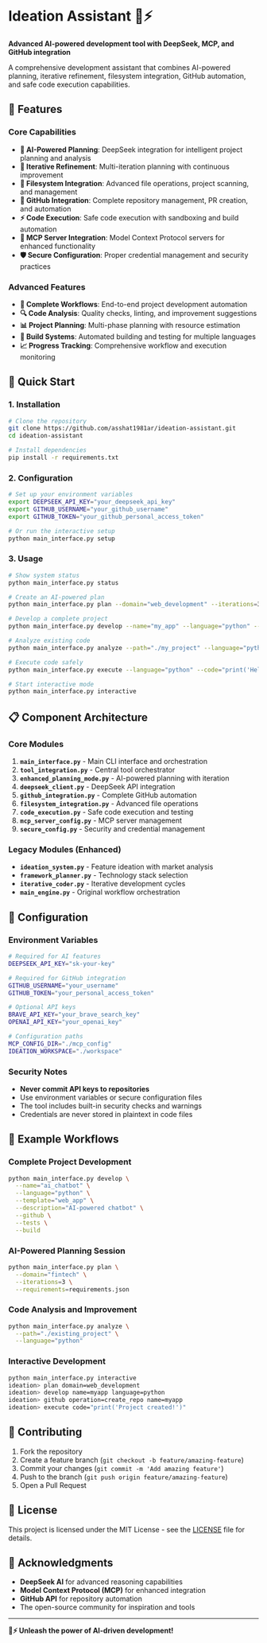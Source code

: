 # Ideation Assistant 🧠⚡

**Advanced AI-powered development tool with DeepSeek, MCP, and GitHub integration**

A comprehensive development assistant that combines AI-powered planning, iterative refinement, filesystem integration, GitHub automation, and safe code execution capabilities.

## 🌟 Features

### Core Capabilities
- **🧠 AI-Powered Planning**: DeepSeek integration for intelligent project planning and analysis
- **🔄 Iterative Refinement**: Multi-iteration planning with continuous improvement
- **📂 Filesystem Integration**: Advanced file operations, project scanning, and management
- **🐙 GitHub Integration**: Complete repository management, PR creation, and automation
- **⚡ Code Execution**: Safe code execution with sandboxing and build automation
- **🔧 MCP Server Integration**: Model Context Protocol servers for enhanced functionality
- **🛡️ Secure Configuration**: Proper credential management and security practices

### Advanced Features
- **🎯 Complete Workflows**: End-to-end project development automation
- **🔍 Code Analysis**: Quality checks, linting, and improvement suggestions
- **📊 Project Planning**: Multi-phase planning with resource estimation
- **🚀 Build Systems**: Automated building and testing for multiple languages
- **📈 Progress Tracking**: Comprehensive workflow and execution monitoring

## 🚀 Quick Start

### 1. Installation

```bash
# Clone the repository
git clone https://github.com/asshat1981ar/ideation-assistant.git
cd ideation-assistant

# Install dependencies
pip install -r requirements.txt
```

### 2. Configuration

```bash
# Set up your environment variables
export DEEPSEEK_API_KEY="your_deepseek_api_key"
export GITHUB_USERNAME="your_github_username"
export GITHUB_TOKEN="your_github_personal_access_token"

# Or run the interactive setup
python main_interface.py setup
```

### 3. Usage

```bash
# Show system status
python main_interface.py status

# Create an AI-powered plan
python main_interface.py plan --domain="web_development" --iterations=3

# Develop a complete project
python main_interface.py develop --name="my_app" --language="python" --github

# Analyze existing code
python main_interface.py analyze --path="./my_project" --language="python"

# Execute code safely
python main_interface.py execute --language="python" --code="print('Hello World!')"

# Start interactive mode
python main_interface.py interactive
```

## 📋 Component Architecture

### Core Modules

1. **`main_interface.py`** - Main CLI interface and orchestration
2. **`tool_integration.py`** - Central tool orchestrator
3. **`enhanced_planning_mode.py`** - AI-powered planning with iteration
4. **`deepseek_client.py`** - DeepSeek API integration
5. **`github_integration.py`** - Complete GitHub automation
6. **`filesystem_integration.py`** - Advanced file operations
7. **`code_execution.py`** - Safe code execution and testing
8. **`mcp_server_config.py`** - MCP server management
9. **`secure_config.py`** - Security and credential management

### Legacy Modules (Enhanced)

- **`ideation_system.py`** - Feature ideation with market analysis
- **`framework_planner.py`** - Technology stack selection
- **`iterative_coder.py`** - Iterative development cycles
- **`main_engine.py`** - Original workflow orchestration

## 🔧 Configuration

### Environment Variables

```bash
# Required for AI features
DEEPSEEK_API_KEY="sk-your-key"

# Required for GitHub integration
GITHUB_USERNAME="your_username"
GITHUB_TOKEN="your_personal_access_token"

# Optional API keys
BRAVE_API_KEY="your_brave_search_key"
OPENAI_API_KEY="your_openai_key"

# Configuration paths
MCP_CONFIG_DIR="./mcp_config"
IDEATION_WORKSPACE="./workspace"
```

### Security Notes

- **Never commit API keys to repositories**
- Use environment variables or secure configuration files
- The tool includes built-in security checks and warnings
- Credentials are never stored in plaintext in code files

## 🎯 Example Workflows

### Complete Project Development

```bash
python main_interface.py develop \
  --name="ai_chatbot" \
  --language="python" \
  --template="web_app" \
  --description="AI-powered chatbot" \
  --github \
  --tests \
  --build
```

### AI-Powered Planning Session

```bash
python main_interface.py plan \
  --domain="fintech" \
  --iterations=3 \
  --requirements=requirements.json
```

### Code Analysis and Improvement

```bash
python main_interface.py analyze \
  --path="./existing_project" \
  --language="python"
```

### Interactive Development

```bash
python main_interface.py interactive
ideation> plan domain=web_development
ideation> develop name=myapp language=python
ideation> github operation=create_repo name=myapp
ideation> execute code="print('Project created!')"
```

## 🤝 Contributing

1. Fork the repository
2. Create a feature branch (`git checkout -b feature/amazing-feature`)
3. Commit your changes (`git commit -m 'Add amazing feature'`)
4. Push to the branch (`git push origin feature/amazing-feature`)
5. Open a Pull Request

## 📄 License

This project is licensed under the MIT License - see the [LICENSE](LICENSE) file for details.

## 🙏 Acknowledgments

- **DeepSeek AI** for advanced reasoning capabilities
- **Model Context Protocol (MCP)** for enhanced integration
- **GitHub API** for repository automation
- The open-source community for inspiration and tools

---

**🧠⚡ Unleash the power of AI-driven development!**